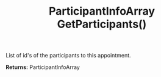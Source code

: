 ﻿---
uid: crmscript_ref_NSAppointmentEntity_GetParticipants
title: ParticipantInfoArray GetParticipants()
intellisense: NSAppointmentEntity.GetParticipants
keywords: NSAppointmentEntity, GetParticipants
so.topic: reference
---

List of id's of the participants to this appointment.

**Returns:** ParticipantInfoArray


